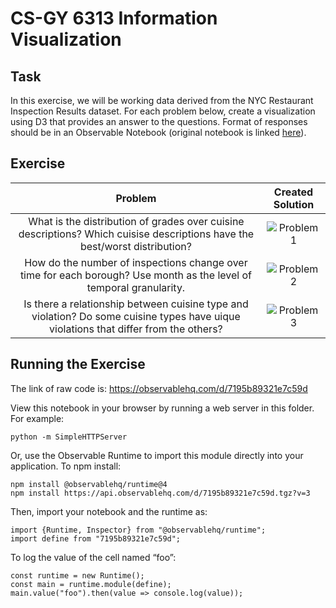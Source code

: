 # CS-GY 6313 Information Visualization
## Task
In this exercise, we will be working data derived from the NYC Restaurant Inspection Results dataset.
For each problem below, create a visualization using D3 that provides an answer to the questions. Format of responses should be in an Observable Notebook (original notebook is linked [here](https://observablehq.com/d/7195b89321e7c59d)).

## Exercise
| Problem | Created Solution | 
| :-------------: |:-------------:|
| What is the distribution of grades over cuisine descriptions? Which cuisise descriptions have the best/worst distribution? | ![Problem 1](https://github.com/CarolineNB/InformationVisualization/blob/master/Exercises/Graph%20Design/demos/Problem1.PNG) | 
| How do the number of inspections change over time for each borough? Use month as the level of temporal granularity. | ![Problem 2](https://github.com/CarolineNB/InformationVisualization/blob/master/Exercises/Graph%20Design/demos/Problem2.PNG) | 
| Is there a relationship between cuisine type and violation? Do some cuisine types have uique violations that differ from the others? | ![Problem 3](https://github.com/CarolineNB/InformationVisualization/blob/master/Exercises/Graph%20Design/demos/Problem3.PNG) | 

## Running the Exercise
The link of raw code is: https://observablehq.com/d/7195b89321e7c59d

View this notebook in your browser by running a web server in this folder. For example:

`python -m SimpleHTTPServer`

Or, use the Observable Runtime to import this module directly into your application. To npm install:

```
npm install @observablehq/runtime@4
npm install https://api.observablehq.com/d/7195b89321e7c59d.tgz?v=3
```
Then, import your notebook and the runtime as:
```
import {Runtime, Inspector} from "@observablehq/runtime";
import define from "7195b89321e7c59d";
```

To log the value of the cell named “foo”:
```
const runtime = new Runtime();
const main = runtime.module(define);
main.value("foo").then(value => console.log(value));
```
